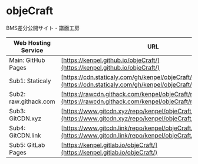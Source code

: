 # objeCraft
BMS差分公開サイト - 譜面工房

|Web Hosting Service|URL|
|--|--|
|Main: GitHub Pages|[https://kenpel.github.io/objeCraft/](https://kenpel.github.io/objeCraft/)|
|Sub1: Staticaly|[https://cdn.staticaly.com/gh/kenpel/objeCraft/master/](https://cdn.staticaly.com/gh/kenpel/objeCraft/master/)|
|Sub2: raw.githack.com|[https://rawcdn.githack.com/kenpel/objeCraft/master/](https://rawcdn.githack.com/kenpel/objeCraft/master/)|
|Sub3: GitCDN.xyz|[https://www.gitcdn.xyz/repo/kenpel/objeCraft/master/index.html](https://www.gitcdn.xyz/repo/kenpel/objeCraft/master/index.html)|
|Sub4: GitCDN.link|[https://www.gitcdn.link/repo/kenpel/objeCraft/master/index.html](https://www.gitcdn.link/repo/kenpel/objeCraft/master/index.html)|
|Sub5: GitLab Pages|[https://kenpel.gitlab.io/objeCraft/](https://kenpel.gitlab.io/objeCraft/)|
